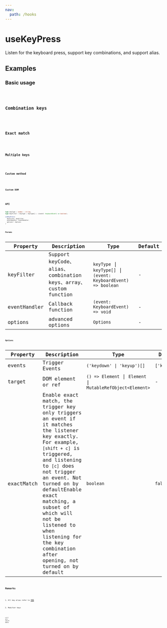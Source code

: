 ```yaml
---
nav:
  path: /hooks
---
```


# useKeyPress

Listen for the keyboard press, support key combinations, and support alias.

## Examples

### Basic usage

<code src="./demo/demo1.tsx" />

### Combination keys

<code src="./demo/demo6.tsx" />

### Exact match
<code src="./demo/demo7.tsx"/>

### Multiple keys

<code src="./demo/demo3.tsx" />

### Custom method

<code src="./demo/demo4.tsx" />

### Custom DOM

<code src="./demo/demo5.tsx" />

## API

```typescript
type keyType = number | string;
type KeyFilter = keyType | keyType[] | ((event: KeyboardEvent) => boolean);

useKeyPress(
  keyFilter: KeyFilter,
  eventHandler: EventHandler,
  options?: Options
)
```

### Params

| Property     | Description                                                      | Type                                                            | Default |
|--------------|------------------------------------------------------------------|-----------------------------------------------------------------|---------|
| keyFilter    | Support keyCode、alias、combination keys、array、custom function | `keyType` \| `keyType[]` \| `(event: KeyboardEvent) => boolean` | -       |
| eventHandler | Callback function                                                | `(event: KeyboardEvent) => void`                                | -       |
| options      | advanced options                                                 | `Options`                                                       | -       |

### Options

| Property | Description        | Type                                                        | Default       |
|----------|--------------------|-------------------------------------------------------------|---------------|
| events   | Trigger Events     | `('keydown' \| 'keyup')[]`                                  | `['keydown']` |
| target   | DOM element or ref | `() => Element` \| `Element` \| `MutableRefObject<Element>` | -             |
| exactMatch | Enable exact match, the trigger key only triggers an event if it matches the listener key exactly. For example,`[shift + c]` is triggered, and listening to `[c]` does not trigger an event. Not turned on by defaultEnable exact matching, a subset of which will not be listened to when listening for the key combination after opening, not turned on by default | `boolean`                                                       | `false`       |

## Remarks

1. All key alias refer to [代码](TODO)

2. Modifier keys

```text
ctrl
alt
shift
meta
```
